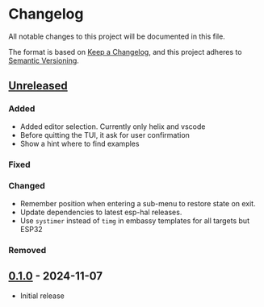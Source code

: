 # Changelog

All notable changes to this project will be documented in this file.

The format is based on [Keep a Changelog](https://keepachangelog.com/en/1.1.0/),
and this project adheres to [Semantic Versioning](https://semver.org/spec/v2.0.0.html).

## [Unreleased]

### Added
- Added editor selection. Currently only helix and vscode
- Before quitting the TUI, it ask for user confirmation
- Show a hint where to find examples

### Fixed

### Changed
- Remember position when entering a sub-menu to restore state on exit.
- Update dependencies to latest esp-hal releases.
- Use `systimer` instead of `timg` in embassy templates for all targets but ESP32

### Removed

## [0.1.0] - 2024-11-07

- Initial release

[Unreleased]: https://github.com/esp-rs/esp-generate/compare/v0.1.0...HEAD
[0.1.0]: https://github.com/esp-rs/esp-generate/releases/tag/v0.1.0
